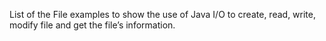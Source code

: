 List of the File examples to show the use of Java I/O to create, read, write, modify file and get the file’s information.

